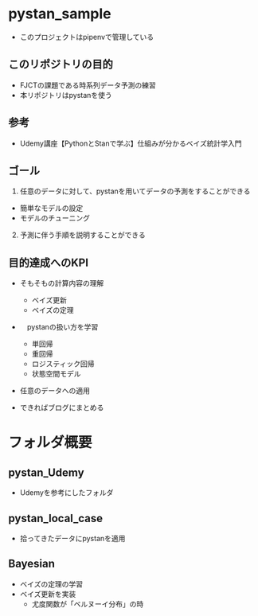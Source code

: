 # pystan_sample
- このプロジェクトはpipenvで管理している
## このリポジトリの目的
- FJCTの課題である時系列データ予測の練習
- 本リポジトリはpystanを使う

## 参考
- Udemy講座【PythonとStanで学ぶ】仕組みが分かるベイズ統計学入門

## ゴール
1. 任意のデータに対して、pystanを用いてデータの予測をすることができる
  - 簡単なモデルの設定
  - モデルのチューニング
2. 予測に伴う手順を説明することができる

## 目的達成へのKPI
- そもそもの計算内容の理解
  - ベイズ更新
  - ベイズの定理
  
- 　pystanの扱い方を学習
  - 単回帰
  - 重回帰
  - ロジスティック回帰
  - 状態空間モデル
- 任意のデータへの適用
- できればブログにまとめる
# フォルダ概要
## pystan_Udemy
- Udemyを参考にしたフォルダ
## pystan_local_case
- 拾ってきたデータにpystanを適用
## Bayesian
- ベイズの定理の学習
- ベイズ更新を実装
  - 尤度関数が「ベルヌーイ分布」の時
